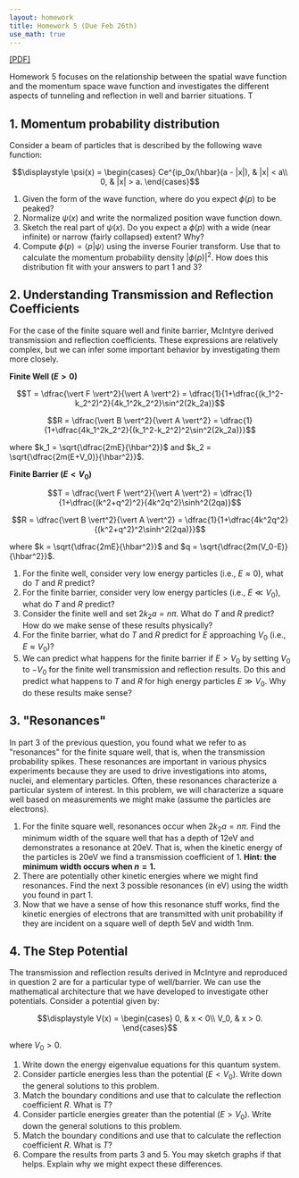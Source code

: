```yaml
---
layout: homework
title: Homework 5 (Due Feb 26th)
use_math: true
---
```


[[PDF]](./homework5.pdf)

Homework 5 focuses on the relationship between the spatial wave function and the momentum space wave function and investigates the different aspects of tunneling and reflection in well and barrier situations. T

## 1. Momentum probability distribution

Consider a beam of particles that is described by the following wave function:

$$\displaystyle \psi(x) = \begin{cases}
  Ce^{ip_0x/\hbar}(a - |x|), & |x| < a\\
  0, & |x| > a.
 \end{cases}$$

1. Given the form of the wave function, where do you expect $\phi(p)$ to be peaked?
2. Normalize $\psi(x)$ and write the normalized position wave function down.
3. Sketch the real part of $\psi(x)$. Do you expect a $\phi(p)$ with a wide (near infinite) or narrow (fairly collapsed) extent? Why?
4. Compute $\phi(p) = \langle p \vert \psi \rangle$ using the inverse Fourier transform. Use that to calculate the momentum probability density $\vert\phi(p)\vert^2$. How does this distribution fit with your answers to part 1 and 3?


## 2. Understanding Transmission and Reflection Coefficients

For the case of the finite square well and finite barrier, McIntyre derived transmission and reflection coefficients. These expressions are relatively complex, but we can infer some important behavior by investigating them more closely.

**Finite Well ($E > 0$)**

$$T = \dfrac{\vert F \vert^2}{\vert A \vert^2} = \dfrac{1}{1+\dfrac{(k_1^2-k_2^2)^2}{4k_1^2k_2^2}\sin^2(2k_2a)}$$

$$R = \dfrac{\vert B \vert^2}{\vert A \vert^2} = \dfrac{1}{1+\dfrac{4k_1^2k_2^2}{(k_1^2-k_2^2)^2\sin^2(2k_2a)}}$$

where $k_1 = \sqrt{\dfrac{2mE}{\hbar^2}}$ and $k_2 = \sqrt{\dfrac{2m(E+V_0)}{\hbar^2}}$.

**Finite Barrier ($E < V_0$)**

$$T = \dfrac{\vert F \vert^2}{\vert A \vert^2} = \dfrac{1}{1+\dfrac{(k^2+q^2)^2}{4k^2q^2}\sinh^2(2qa)}$$

$$R = \dfrac{\vert B \vert^2}{\vert A \vert^2} = \dfrac{1}{1+\dfrac{4k^2q^2}{(k^2+q^2)^2\sinh^2(2qa)}}$$

where $k = \sqrt{\dfrac{2mE}{\hbar^2}}$ and $q = \sqrt{\dfrac{2m(V_0-E)}{\hbar^2}}$.

1. For the finite well, consider very low energy particles (i.e., $E \approx 0$), what do $T$ and $R$ predict?
2. For the finite barrier, consider very low energy particles (i.e., $E \ll V_0$), what do $T$ and $R$ predict?
3. Consider the finite well and set $2k_2a = n\pi$. What do $T$ and $R$ predict? How do we make sense of these results physically?
4. For the finite barrier, what do $T$ and $R$ predict for $E$ approaching $V_0$ (i.e., $E \approx V_0$)?
5. We can predict what happens for the finite barrier if $E>V_0$ by setting $V_0$ to $-V_0$ for the finite well transmission and reflection results. Do this and predict what happens to $T$ and $R$ for high energy particles $E \gg V_0$. Why do these results make sense?

## 3. "Resonances"

In part 3 of the previous question, you found what we refer to as "resonances" for the finite square well, that is, when the transmission probability spikes. These resonances are important in various physics experiments because they are used to drive investigations into atoms, nuclei, and elementary particles. Often, these resonances characterize a particular system of interest. In this problem, we will characterize a square well based on measurements we might make (assume the particles are electrons).

1. For the finite square well, resonances occur when $2k_2a = n\pi$. Find the minimum width of the square well that has a depth of 12eV and demonstrates a resonance at 20eV. That is, when the kinetic energy of the particles is 20eV we find a transmission coefficient of 1. **Hint: the minimum width occurs when $n=1$.**
2. There are potentially other kinetic energies where we might find resonances. Find the next 3 possible resonances (in eV) using the width you found in part 1.
3. Now that we have a sense of how this resonance stuff works, find the kinetic energies of electrons that are transmitted with unit probability if they are incident on a square well of depth 5eV and width 1nm.

## 4. The Step Potential

The transmission and reflection results derived in McIntyre and reproduced in question 2 are for a particular type of well/barrier. We can use the mathematical architecture that we have developed to investigate other potentials. Consider a potential given by:

$$\displaystyle V(x) = \begin{cases}
  0, & x < 0\\
  V_0, & x > 0.
 \end{cases}$$

where $V_0 > 0$.

1. Write down the energy eigenvalue equations for this quantum system.
2. Consider particle energies less than the potential ($E<V_0$). Write down the general solutions to this problem.
3. Match the boundary conditions and use that to calculate the reflection coefficient $R$. What is $T$?
4. Consider particle energies greater than the potential ($E>V_0$). Write down the general solutions to this problem.
5. Match the boundary conditions and use that to calculate the reflection coefficient $R$. What is $T$?
6. Compare the results from parts 3 and 5. You may sketch graphs if that helps. Explain why we might expect these differences.
